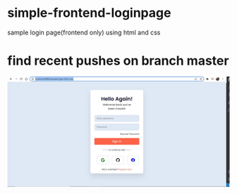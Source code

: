 # simple-frontend-loginpage
sample login page(frontend only) using html and css

# find recent pushes on branch master
<img src="login.JPG" alt="Illustration img for login" title="Login page frontend only">
